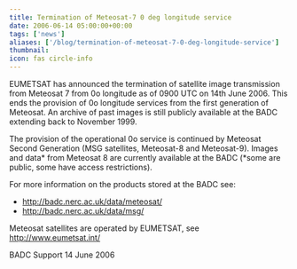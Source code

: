 ```yaml
---
title: Termination of Meteosat-7 0 deg longitude service 
date: 2006-06-14 05:00:00+00:00
tags: ['news']
aliases: ['/blog/termination-of-meteosat-7-0-deg-longitude-service']
thumbnail: 
icon: fas circle-info
---
```



EUMETSAT has announced the termination of satellite image transmission from Meteosat 7 
from 0o longitude as of 0900 UTC on 14th June 2006. This ends the provision of 0o 
longitude services from the first generation of Meteosat. An archive of past images is 
still publicly available at the BADC extending back to November 1999.


 
The provision of the operational 0o service is continued by Meteosat Second Generation 
(MSG satellites, Meteosat-8 and Meteosat-9). Images and data\* from Meteosat 8 are 
currently available at the BADC (\*some are public, some have access restrictions). 


 
 
For more information on the products stored at the BADC see:
* <http://badc.nerc.ac.uk/data/meteosat/>
* <http://badc.nerc.ac.uk/data/msg/>


 
Meteosat satellites are operated by EUMETSAT, see 
<http://www.eumetsat.int/>


 

BADC Support
14 June 2006



